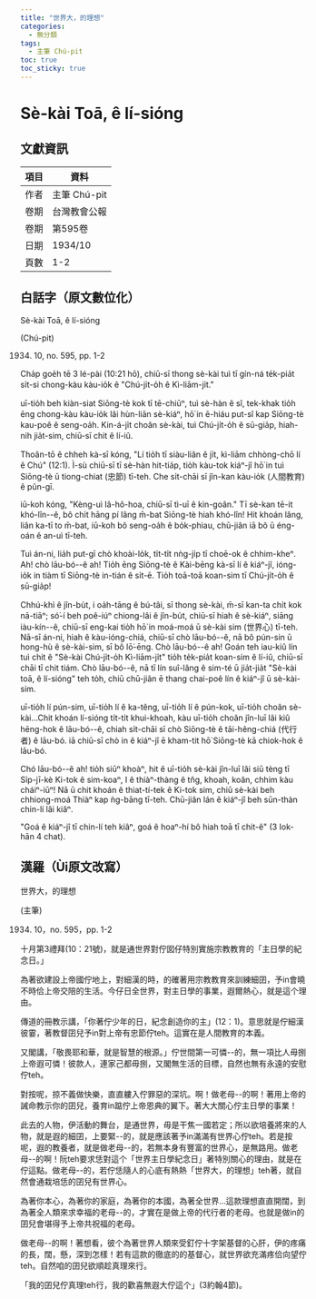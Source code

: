 ```yaml
---
title: "世界大，的理想"
categories:
  - 無分類
tags:
  - 主筆 Chú-pit
toc: true
toc_sticky: true
---
```


# Sè-kài Toā, ê lí-sióng

## 文獻資訊

| 項目 | 資料 |
|---|---|
| 作者 | 主筆 Chú-pit |
| 卷期 | 台灣教會公報 |
| 卷期 | 第595卷 |
| 日期 | 1934/10 |
| 頁數 | 1-2 |

## 白話字（原文數位化）

Sè-kài Toā, ê lí-sióng

(Chú-pit)

1934. 10, no. 595, pp. 1-2

Cha̍p goe̍h tē 3 lé-pài (10:21 hō), chiū-sī thong sè-kài tuì tī gín-ná te̍k-pia̍t si̍t-si chong-kàu kàu-io̍k ê "Chú-ji̍t-o̍h ê Kì-liām-ji̍t."

uī-tio̍h beh kiàn-siat Siōng-tè kok tī tē-chiūⁿ, tuì sè-hàn ê sî, tek-khak tio̍h ēng chong-kàu kàu-io̍k lâi hùn-liān sè-kiáⁿ, hō͘ in ē-hiáu put-sî kap Siōng-tè kau-poê ê seng-oa̍h. Kin-á-ji̍t choân sè-kài, tuì Chú-ji̍t-o̍h ê sū-gia̍p, hiah-nih jia̍t-sim, chiū-sī chit ê lí-iû.

Thoân-tō ê chheh kà-sī kóng, "Lí tio̍h tī siàu-liân ê ji̍t, kì-liām chhòng-chō lí ê Chú" (12:1). Ì-sù chiū-sī tī sè-hàn hit-tia̍p, tio̍h kàu-tok kiáⁿ-jî hō͘ in tuì Siōng-tè ū tiong-chiat (忠節) tī-teh. Che si̍t-chāi sī jîn-kan kàu-io̍k (人間教育) ê pûn-gī.

iū-koh kóng, "Kèng-uì Iâ-hô-hoa, chiū-sī tì-uī ê kin-goân." Tī sè-kan tē-it khó-lîn--ê, bô chi̍t hāng pí lâng m̄-bat Siōng-tè hiah khó-lîn! Hit khoán lâng, liân ka-tī to m̄-bat, iū-koh bô seng-oa̍h ê bo̍k-phiau, chū-jiân iā bô ū éng-oán ê an-uì tī-teh.

Tuì án-ni, lia̍h put-gī chò khoài-lo̍k, ti̍t-ti̍t nǹg-ji̍p tī choē-ok ê chhim-kheⁿ. Ah! chò lāu-bó--ê ah! Tio̍h ēng Siōng-tè ê Kài-bēng kà-sī lí ê kiáⁿ-jî, ióng-io̍k in tiàm tī Siōng-tè in-tián ê si̍t-ē. Tio̍h toā-toā koan-sim tī Chú-ji̍t-o̍h ê sū-gia̍p!

Chhú-khì ê jîn-bu̍t, i oa̍h-tāng ê bú-tâi, sī thong sè-kài, m̄-sī kan-ta chi̍t kok nā-tiāⁿ; só͘-í beh poê-iúⁿ chiong-lâi ê jîn-bu̍t, chiū-sī hiah ê sè-kiáⁿ, siāng iàu-kín--ê, chiū-sī eng-kai tio̍h hō͘ in moá-moá ū sè-kài sim (世界心) tī-teh. Nā-sī án-ni, hiah ê kàu-ióng-chiá, chiū-sī chò lāu-bó--ê, nā bô pún-sin ū hong-hù ê sè-kài-sim, sī bô lō͘-ēng. Chò lāu-bó--ê ah! Goán teh iau-kiû lín tuì chit ê "Sè-kài Chú-ji̍t-o̍h Kì-liām-ji̍t" tio̍h te̍k-pia̍t koan-sim ê lí-iû, chiū-sī chāi tī chit tiám. Chò lāu-bó--ê, nā tī lín suî-lâng ê sim-té ū jia̍t-jia̍t "Sè-kài toā, ê lí-sióng" teh to̍h, chiū chū-jiân ē thang chai-poê lín ê kiáⁿ-jî ū sè-kài-sim.

uī-tio̍h lí pún-sim, uī-tio̍h lí ê ka-têng, uī-tio̍h lí ê pún-kok, uī-tio̍h choân sè-kài...Chit khoán lí-sióng ti̍t-ti̍t khui-khoah, kàu uī-tio̍h choân jîn-luī lâi kiû hēng-hok ê lāu-bó--ê, chiah si̍t-chāi sī chò Siōng-tè ê tāi-hêng-chiá (代行者) ê lāu-bó. iā chiū-sī chò in ê kiáⁿ-jî ē kham-tit hō͘ Siōng-tè kā chiok-hok ê lāu-bó.

Chó lāu-bó--ê ah! tio̍h siūⁿ khoàⁿ, hit ê uī-tio̍h sè-kài jîn-luī lâi siū tèng tī Si̍p-jī-kè Ki-tok ê sim-koaⁿ, I ê thiàⁿ-thàng ê tn̂g, khoah, koân, chhim kàu cháiⁿ-iūⁿ! Nā ū chit khoán ê thiat-tí-tek ê Ki-tok sim, chiū sè-kài beh chhiong-moá Thiàⁿ kap ǹg-bāng tī-teh. Chū-jiân lán ê kiáⁿ-jî beh sūn-thàn chin-lí lâi kiâⁿ.

"Goá ê kiáⁿ-jî tī chin-lí teh kiâⁿ, goá ê hoaⁿ-hí bô hiah toā tī chit-ê" (3 Iok-hān 4 chat).

## 漢羅（Ùi原文改寫）

世界大，的理想

(主筆)

1934. 10，no. 595，pp. 1-2

十月第3禮拜(10：21號)，就是通世界對佇囡仔特別實施宗教教育的「主日學的紀念日。」

為著欲建設上帝國佇地上，對細漢的時，的確著用宗教教育來訓練細囝，予in會曉不時佮上帝交陪的生活。今仔日全世界，對主日學的事業，遐爾熱心，就是這个理由。

傳道的冊教示講，「你著佇少年的日，紀念創造你的主」(12：1)。意思就是佇細漢彼霎，著教督囝兒予in對上帝有忠節佇teh。這實在是人間教育的本義。

又閣講，「敬畏耶和華，就是智慧的根源。」佇世間第一可憐--的，無一項比人毋捌上帝遐可憐！彼款人，連家己都毋捌，又閣無生活的目標，自然也無有永遠的安慰佇teh。

對按呢，掠不義做快樂，直直軁入佇罪惡的深坑。啊！做老母--的啊！著用上帝的誡命教示你的囝兒，養育in踮佇上帝恩典的翼下。著大大關心佇主日學的事業！

此去的人物，伊活動的舞台，是通世界，毋是干焦一國若定；所以欲培養將來的人物，就是遐的細囝，上要緊--的，就是應該著予in滿滿有世界心佇teh。若是按呢，遐的教養者，就是做老母--的，若無本身有豐富的世界心，是無路用。做老母--的啊！阮teh要求恁對這个「世界主日學紀念日」著特別關心的理由，就是在佇這點。做老母--的，若佇恁隨人的心底有熱熱「世界大，的理想」teh著，就自然會通栽培恁的囝兒有世界心。

為著你本心，為著你的家庭，為著你的本國，為著全世界...這款理想直直開闊，到為著全人類來求幸福的老母--的，才實在是做上帝的代行者的老母。也就是做in的囝兒會堪得予上帝共祝福的老母。

做老母--的啊！著想看，彼个為著世界人類來受釘佇十字架基督的心肝，伊的疼痛的長，闊，懸，深到怎樣！若有這款的徹底的的基督心，就世界欲充滿疼佮向望佇teh。自然咱的囝兒欲順趁真理來行。

「我的囝兒佇真理teh行，我的歡喜無遐大佇這个」(3約翰4節)。
